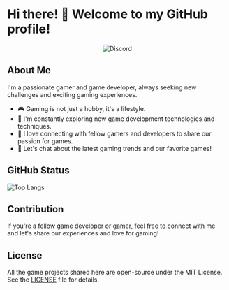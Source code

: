 # Hi there! 👋 Welcome to my GitHub profile!
<div align="center">
  <p>
    <a>
      <img alt="Discord" src="https://img.shields.io/badge/kayake-me?style=flat&logo=Discord&logoColor=white&labelColor=grey&color=%23253bcc">
    </a>
  </p>
</div>

## About Me

I'm a passionate gamer and game developer, always seeking new challenges and exciting gaming experiences.

- 🎮 Gaming is not just a hobby, it's a lifestyle.
- 🌱 I'm constantly exploring new game development technologies and techniques.
- 👯 I love connecting with fellow gamers and developers to share our passion for games.
- 💬 Let's chat about the latest gaming trends and our favorite games!

## GitHub Status

![Top Langs](https://github-readme-stats.vercel.app/api/top-langs/?username=kayake&layout=compact&bg_color=292929)

## Contribution

If you're a fellow game developer or gamer, feel free to connect with me and let's share our experiences and love for gaming!

## License

All the game projects shared here are open-source under the MIT License. See the [LICENSE](LICENSE) file for details.
